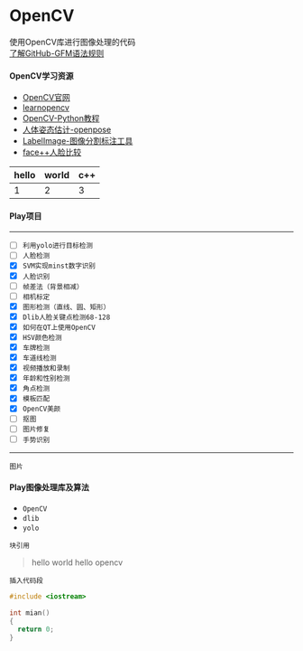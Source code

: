 # OpenCV
使用OpenCV库进行图像处理的代码<br>
[了解GitHub-GFM语法规则](https://github.com/guodongxiaren/README "了解GitHub-GFM语法规则")<br>


#### OpenCV学习资源
* [OpenCV官网](https://opencv.org/)
* [learnopencv](https://github.com/spmallick/learnopencv)
* [OpenCV-Python教程](https://opencv-python-tutroals.readthedocs.io/en/latest/py_tutorials/py_tutorials.html)
* [人体姿态估计-openpose](https://github.com/CMU-Perceptual-Computing-Lab/openpose)
* [LabelImage-图像分割标注工具](https://github.com/rachelcao277/LabelImage)
* [face++人脸比较](https://www.faceplusplus.com/face-comparing/)


hello|world|c++
---|---|---
1|2|3

#### Play项目
---
- [ ] `利用yolo进行目标检测`
- [ ] `人脸检测`
- [x] `SVM实现minst数字识别`
- [x] `人脸识别`
- [ ] `帧差法（背景相减）`
- [ ] `相机标定`
- [x] `图形检测（直线、圆、矩形）`
- [x] `Dlib人脸关键点检测68-128`
- [x] `如何在QT上使用OpenCV`
- [x] `HSV颜色检测`
- [x] `车牌检测`
- [x] `车道线检测`
- [x] `视频播放和录制`
- [x] `年龄和性别检测`
- [x] `角点检测`
- [x] `模板匹配`
- [x] `OpenCV美颜`
- [ ] `抠图`
- [ ] `图片修复`
- [ ] `手势识别`

***

`图片`
![]()

#### Play图像处理库及算法
* `OpenCV`
* `dlib`
* `yolo`



`块引用`
> hello world
> hello opencv

`插入代码段`
```cpp
#include <iostream>

int mian()
{
  return 0;
}
```
